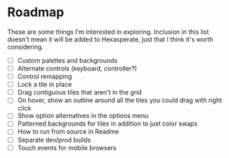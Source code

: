 # Roadmap

These are some things I'm interested in exploring. Inclusion in this list doesn't mean it will be added to Hexasperate, just that I think it's worth considering.

- [ ] Custom palettes and backgrounds
- [ ] Alternate controls (keyboard, controller?)
- [ ] Control remapping
- [ ] Lock a tile in place
- [ ] Drag contiguous tiles that aren't in the grid
- [ ] On hover, show an outline around all the tiles you could drag with right click
- [ ] Show option alternatives in the options menu
- [ ] Patterned backgrounds for tiles in addition to just color swaps
- [ ] How to run from source in Readme
- [ ] Separate dev/prod builds
- [ ] Touch events for mobile browsers
